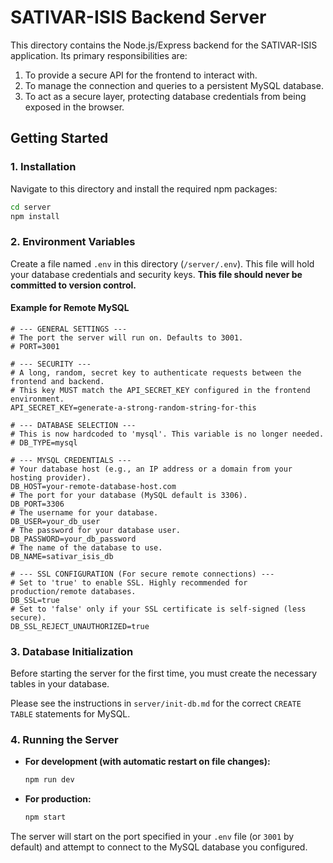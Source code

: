 # SATIVAR-ISIS Backend Server

This directory contains the Node.js/Express backend for the SATIVAR-ISIS application. Its primary responsibilities are:

1.  To provide a secure API for the frontend to interact with.
2.  To manage the connection and queries to a persistent MySQL database.
3.  To act as a secure layer, protecting database credentials from being exposed in the browser.

## Getting Started

### 1. Installation

Navigate to this directory and install the required npm packages:

```bash
cd server
npm install
```

### 2. Environment Variables

Create a file named `.env` in this directory (`/server/.env`). This file will hold your database credentials and security keys. **This file should never be committed to version control.**

#### Example for Remote MySQL

```env
# --- GENERAL SETTINGS ---
# The port the server will run on. Defaults to 3001.
# PORT=3001

# --- SECURITY ---
# A long, random, secret key to authenticate requests between the frontend and backend.
# This key MUST match the API_SECRET_KEY configured in the frontend environment.
API_SECRET_KEY=generate-a-strong-random-string-for-this

# --- DATABASE SELECTION ---
# This is now hardcoded to 'mysql'. This variable is no longer needed.
# DB_TYPE=mysql

# --- MYSQL CREDENTIALS ---
# Your database host (e.g., an IP address or a domain from your hosting provider).
DB_HOST=your-remote-database-host.com
# The port for your database (MySQL default is 3306).
DB_PORT=3306
# The username for your database.
DB_USER=your_db_user
# The password for your database user.
DB_PASSWORD=your_db_password
# The name of the database to use.
DB_NAME=sativar_isis_db

# --- SSL CONFIGURATION (For secure remote connections) ---
# Set to 'true' to enable SSL. Highly recommended for production/remote databases.
DB_SSL=true
# Set to 'false' only if your SSL certificate is self-signed (less secure).
DB_SSL_REJECT_UNAUTHORIZED=true
```

### 3. Database Initialization

Before starting the server for the first time, you must create the necessary tables in your database.

Please see the instructions in `server/init-db.md` for the correct `CREATE TABLE` statements for MySQL.

### 4. Running the Server

-   **For development (with automatic restart on file changes):**
    ```bash
    npm run dev
    ```

-   **For production:**
    ```bash
    npm start
    ```

The server will start on the port specified in your `.env` file (or `3001` by default) and attempt to connect to the MySQL database you configured.